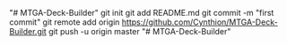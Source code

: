 "# MTGA-Deck-Builder"  git init git add README.md git commit -m "first commit" git remote add origin https://github.com/Cynthion/MTGA-Deck-Builder.git git push -u origin master
"# MTGA-Deck-Builder" 

